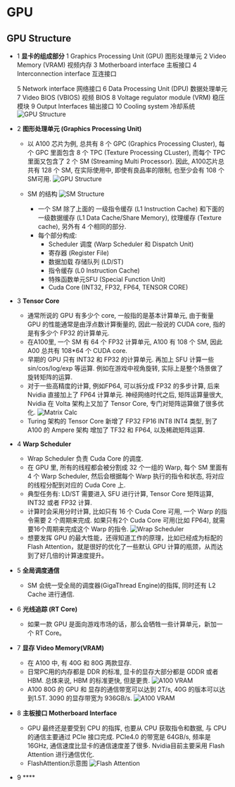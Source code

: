 # GPU


## GPU Structure

- 1 **显卡的组成部分**
    1 Graphics Processing Unit (GPU) 图形处理单元
    2 Video Memory (VRAM) 视频内存
    3 Motherboard interface 主板接口
    4 Interconnection interface 互连接口

    5 Network interface 网络接口
    6 Data Processing Unit (DPU) 数据处理单元
    7 Video BIOS (VBIOS) 视频 BIOS
    8 Voltage regulator module (VRM) 稳压模块
    9 Output Interfaces 输出接口
    10 Cooling system 冷却系统
    ![GPU Structure](gpu/1.png)

- 2 **图形处理单元 (Graphics Processing Unit)**
    - 以 A100 芯片为例, 总共有 8 个 GPC (Graphics Processing Cluster), 每个 GPC 里面包含 8 个 TPC (Texture Processing CLuster), 而每个 TPC 里面又包含了 2 个 SM (Streaming Multi Processor). 因此, A100芯片总共有 128 个 SM, 在实际使用中, 即使有良品率的限制, 也至少会有 108 个SM可用.
    ![GPU Structure](gpu/2.png)

    - SM 的结构
        ![SM Structure](gpu/3.png)
        - 一个 SM 除了上面的 一级指令缓存 (L1 Instruction Cache) 和下面的 一级数据缓存 (L1 Data Cache/Share Memory), 纹理缓存 (Texture cache), 另外有 4 个相同的部分.
        - 每个部分构成:
            - Scheduler 调度 (Warp Scheduler 和 Dispatch Unit)
            - 寄存器 (Register File)
            - 数据加载 存储队列 (LD/ST)
            - 指令缓存 (L0 Instruction Cache)
            - 特殊函数单元SFU (Special Function Unit)
            - Cuda Core (INT32, FP32, FP64, TENSOR CORE)

- 3 **Tensor Core**
    - 通常所说的 GPU 有多少个 core, 一般指的是基本计算单元, 由于衡量 GPU 的性能通常是由浮点数计算衡量的, 因此一般说的 CUDA core, 指的是有多少个 FP32 的计算单元.
    - 在A100里, 一个 SM 有 64 个 FP32 计算单元, A100 有 108 个 SM, 因此 A00 总共有 108*64 个 CUDA core.
    - 早期的 GPU 只有 INT32 和 FP32 的计算单元. 再加上 SFU 计算一些 sin/cos/log/exp 等运算. 例如在游戏中视角旋转, 实际上是整个场景做了旋转矩阵的运算.
    - 对于一些高精度的计算, 例如FP64, 可以拆分成 FP32 的多步计算, 后来 Nvidia 直接加上了 FP64 计算单元. 神经网络时代之后, 矩阵运算量很大, Nvidia 在 Volta 架构上又加了 Tensor Core, 专门对矩阵运算做了很多优化.
    ![Matrix Calc](gpu/4.png)
    - Turing 架构的 Tensor Core 新增了 FP32 FP16 INT8 INT4 类型, 到了 A100 的 Ampere 架构 增加了 TF32 和 FP64, 以及稀疏矩阵运算.

- 4 **Warp Scheduler**
    - Wrap Scheduler 负责 Cuda Core 的调度.
    - 在 GPU 里, 所有的线程都会被分割成 32 个一组的 Warp, 每个 SM 里面有 4 个 Warp Scheduler, 然后会根据每个 Warp 执行的指令和状态, 将对应的线程分配到对应的 Cuda Core 上.
    - 典型任务有: LD/ST 需要进入 SFU 进行计算, Tensor Core 矩阵运算, INT32 或者 FP32 计算.
    - 计算时会采用分时计算, 比如只有 16 个 Cuda Core 可用, 一个 Warp 的指令需要 2 个周期来完成. 如果只有2个 Cuda Core 可用(比如 FP64), 就需要16个周期来完成这个 Warp 的指令.
    ![Wrap Scheduler](gpu/5.png)
    - 想要发挥 GPU 的最大性能，还得知道工作的原理，比如已经成为标配的 Flash Attention，就是很好的优化了一些默认 GPU 计算的瓶颈，从而达到了好几倍的计算速度提升。

- 5 **全局调度通信**
    - SM 会统一受全局的调度器(GigaThread Engine)的指挥, 同时还有 L2 Cache 进行通信.

- 6 **光线追踪 (RT Core)**
    - 如果一款 GPU 是面向游戏市场的话，那么会牺牲一些计算单元，新加一个 RT Core。

- 7 **显存 Video Memory(VRAM)**
    - 在 A100 中, 有 40G 和 80G 两款显存.
    - 日常PC用的内存都是 DDR 的标准, 显卡的显存大部分都是 GDDR 或者 HBM. 总体来说, HBM 的标准更快, 但是更贵.
    ![A100 VRAM](gpu/6.png)
    - A100 80G 的 GPU 和 显存的通信带宽可以达到 2T/s, 40G 的版本可以达到1.5T. 3090 的显存带宽为 936GB/s.
    ![A100 VRAM](gpu/7.png)

- 8 **主板接口 Motherboard Interface**
    - GPU 最终还是要受到 CPU 的指挥, 也要从 CPU 获取指令和数据, 与 CPU 的通信主要通过 PCIe 接口完成. PCIe4.0 的带宽是 64GB/s, 频率是 16GHz, 通信速度比显卡的通信速度差了很多. Nvidia目前主要采用 Flash Attention 进行通信优化.
    - FlashAttention示意图
    ![Flash Attention](gpu/7.png)

- 9 ****
